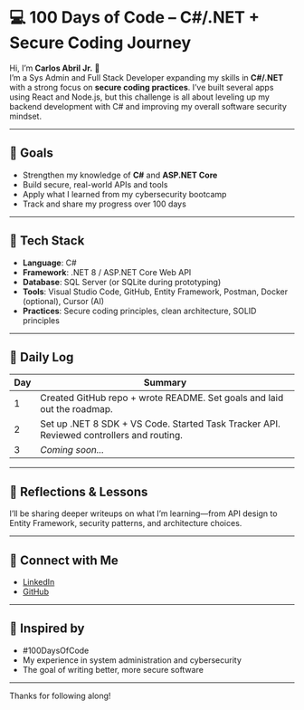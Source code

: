 # 💻 100 Days of Code – C#/.NET + Secure Coding Journey

Hi, I’m **Carlos Abril Jr.** 👋  
I’m a Sys Admin and Full Stack Developer expanding my skills in **C#/.NET** with a strong focus on **secure coding practices**. I’ve built several apps using React and Node.js, but this challenge is all about leveling up my backend development with C# and improving my overall software security mindset.

---

## 🎯 Goals
- Strengthen my knowledge of **C#** and **ASP.NET Core**
- Build secure, real-world APIs and tools
- Apply what I learned from my cybersecurity bootcamp
- Track and share my progress over 100 days

---

## 🧰 Tech Stack
- **Language**: C#
- **Framework**: .NET 8 / ASP.NET Core Web API
- **Database**: SQL Server (or SQLite during prototyping)
- **Tools**: Visual Studio Code, GitHub, Entity Framework, Postman, Docker (optional), Cursor (AI)
- **Practices**: Secure coding principles, clean architecture, SOLID principles

---

## 📅 Daily Log

| Day | Summary |
|-----|---------|
| 1   | Created GitHub repo + wrote README. Set goals and laid out the roadmap. |
| 2   | Set up .NET 8 SDK + VS Code. Started Task Tracker API. Reviewed controllers and routing. |
| 3   | _Coming soon..._ |

---

## 🧠 Reflections & Lessons
I’ll be sharing deeper writeups on what I’m learning—from API design to Entity Framework, security patterns, and architecture choices.

---

## 🔗 Connect with Me
- [LinkedIn](https://www.linkedin.com/in/abrilcjr/)
- [GitHub](https://github.com/cabril87)

---

## 🚀 Inspired by
- #100DaysOfCode
- My experience in system administration and cybersecurity
- The goal of writing better, more secure software

---

Thanks for following along!

